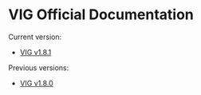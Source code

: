 # VIG Official Documentation


Current version:

* [VIG v1.8.1](v1.8.1/local_index.md)

Previous versions:

* [VIG v1.8.0](v1.8.0/local_index.md)
